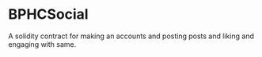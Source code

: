 # BPHCSocial

A solidity contract for making an accounts and posting posts and liking and engaging with same.
